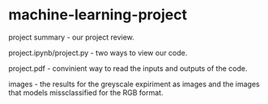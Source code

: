 # machine-learning-project


project summary - our project review.


project.ipynb/project.py - two ways to view our code.


project.pdf - convinient way to read the inputs and outputs of the code.


images - the results for the greyscale expiriment as images and the images that models missclassified for the RGB format.
